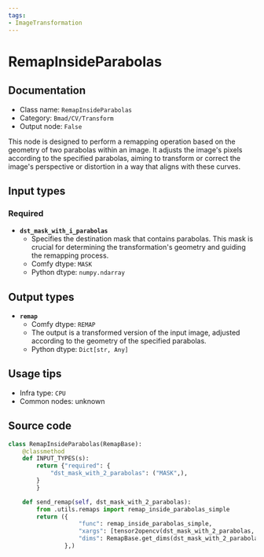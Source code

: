 ```yaml
---
tags:
- ImageTransformation
---
```


# RemapInsideParabolas
## Documentation
- Class name: `RemapInsideParabolas`
- Category: `Bmad/CV/Transform`
- Output node: `False`

This node is designed to perform a remapping operation based on the geometry of two parabolas within an image. It adjusts the image's pixels according to the specified parabolas, aiming to transform or correct the image's perspective or distortion in a way that aligns with these curves.
## Input types
### Required
- **`dst_mask_with_i_parabolas`**
    - Specifies the destination mask that contains parabolas. This mask is crucial for determining the transformation's geometry and guiding the remapping process.
    - Comfy dtype: `MASK`
    - Python dtype: `numpy.ndarray`
## Output types
- **`remap`**
    - Comfy dtype: `REMAP`
    - The output is a transformed version of the input image, adjusted according to the geometry of the specified parabolas.
    - Python dtype: `Dict[str, Any]`
## Usage tips
- Infra type: `CPU`
- Common nodes: unknown


## Source code
```python
class RemapInsideParabolas(RemapBase):
    @classmethod
    def INPUT_TYPES(s):
        return {"required": {
            "dst_mask_with_2_parabolas": ("MASK",),
        }
        }

    def send_remap(self, dst_mask_with_2_parabolas):
        from .utils.remaps import remap_inside_parabolas_simple
        return ({
                    "func": remap_inside_parabolas_simple,
                    "xargs": [tensor2opencv(dst_mask_with_2_parabolas, 1)],
                    "dims": RemapBase.get_dims(dst_mask_with_2_parabolas)
                },)

```
